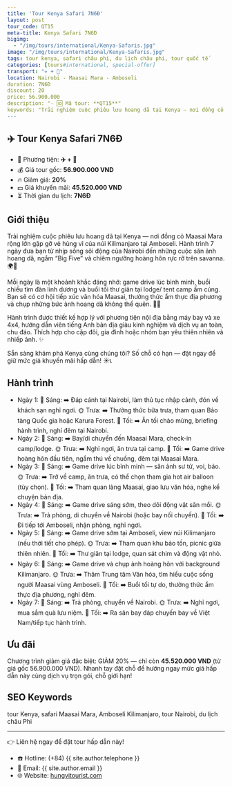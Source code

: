 ```yaml
---
title: 'Tour Kenya Safari 7N6Đ'
layout: post
tour_code: QT15
meta-title: Kenya Safari 7N6Đ
bigimg:
  - "/img/tours/international/Kenya-Safaris.jpg"
image: "/img/tours/international/Kenya-Safaris.jpg"
tags: tour kenya, safari châu phi, du lịch châu phi, tour quốc tế
categories: [tours#international, special-offer]
transport: "✈️ + 🚙"
location: Nairobi - Maasai Mara - Amboseli
duration: 7N6Đ
discount: 20
price: 56.900.000
description: "- 🆔 Mã tour: **QT15**"
keywords: "Trải nghiệm cuộc phiêu lưu hoang dã tại Kenya — nơi đồng cỏ Maasai Mara rộng lớn gặp gỡ vẻ hùng vĩ của núi Kilimanjaro tại Amboseli. Hành trình 7 ngày đưa bạn từ nhịp sống sôi động của Nairobi đến những cuộc săn ảnh hoang dã, ngắm Big Five và chiêm ngưỡng hoàng hôn rực rỡ trên savanna. 🌍📸"
---
```


## ✈️ Tour Kenya Safari 7N6Đ

- 🚗 Phương tiện: **✈️ + 🚙**
- 💰 Giá tour gốc: **56.900.000 VND**
- 🔥 Giảm giá: **20%**
- 💵 Giá khuyến mãi: **45.520.000 VND**
- ⏳ Thời gian du lịch: **7N6Đ**

## Giới thiệu
Trải nghiệm cuộc phiêu lưu hoang dã tại Kenya — nơi đồng cỏ Maasai Mara rộng lớn gặp gỡ vẻ hùng vĩ của núi Kilimanjaro tại Amboseli. Hành trình 7 ngày đưa bạn từ nhịp sống sôi động của Nairobi đến những cuộc săn ảnh hoang dã, ngắm “Big Five” và chiêm ngưỡng hoàng hôn rực rỡ trên savanna. 🌍📸

Mỗi ngày là một khoảnh khắc đáng nhớ: game drive lúc bình minh, buổi chiều tìm đàn linh dương và buổi tối thư giãn tại lodge/ tent camp ấm cúng. Bạn sẽ có cơ hội tiếp xúc văn hóa Maasai, thưởng thức ẩm thực địa phương và chụp những bức ảnh hoang dã không thể quên. 🐘🦁

Hành trình được thiết kế hợp lý với phương tiện nội địa bằng máy bay và xe 4x4, hướng dẫn viên tiếng Anh bản địa giàu kinh nghiệm và dịch vụ an toàn, chu đáo. Thích hợp cho cặp đôi, gia đình hoặc nhóm bạn yêu thiên nhiên và nhiếp ảnh. ✨

Sẵn sàng khám phá Kenya cùng chúng tôi? Số chỗ có hạn — đặt ngay để giữ mức giá khuyến mãi hấp dẫn! ☀️📞

## Hành trình
- Ngày 1:
  🌅 Sáng: ➡️ Đáp cánh tại Nairobi, làm thủ tục nhập cảnh, đón về khách sạn nghỉ ngơi.
  🌞 Trưa: ➡️ Thưởng thức bữa trưa, tham quan Bảo tàng Quốc gia hoặc Karura Forest.
  🌙 Tối: ➡️ Ăn tối chào mừng, briefing hành trình, nghỉ đêm tại Nairobi.
- Ngày 2:
  🌅 Sáng: ➡️ Bay/di chuyển đến Maasai Mara, check-in camp/lodge.
  🌞 Trưa: ➡️ Nghỉ ngơi, ăn trưa tại camp.
  🌙 Tối: ➡️ Game drive hoàng hôn đầu tiên, ngắm thú về chuồng, đêm tại Maasai Mara.
- Ngày 3:
  🌅 Sáng: ➡️ Game drive lúc bình minh — săn ảnh sư tử, voi, báo.
  🌞 Trưa: ➡️ Trở về camp, ăn trưa, có thể chọn tham gia hot air balloon (tùy chọn).
  🌙 Tối: ➡️ Tham quan làng Maasai, giao lưu văn hóa, nghe kể chuyện bản địa.
- Ngày 4:
  🌅 Sáng: ➡️ Game drive sáng sớm, theo dõi động vật săn mồi.
  🌞 Trưa: ➡️ Trả phòng, di chuyển về Nairobi (hoặc bay nối chuyến).
  🌙 Tối: ➡️ Đi tiếp tới Amboseli, nhận phòng, nghỉ ngơi.
- Ngày 5:
  🌅 Sáng: ➡️ Game drive sớm tại Amboseli, view núi Kilimanjaro (nếu thời tiết cho phép).
  🌞 Trưa: ➡️ Tham quan khu bảo tồn, picnic giữa thiên nhiên.
  🌙 Tối: ➡️ Thư giãn tại lodge, quan sát chim và động vật nhỏ.
- Ngày 6:
  🌅 Sáng: ➡️ Game drive và chụp ảnh hoàng hôn với background Kilimanjaro.
  🌞 Trưa: ➡️ Thăm Trung tâm Văn hóa, tìm hiểu cuộc sống người Maasai vùng Amboseli.
  🌙 Tối: ➡️ Buổi tối tự do, thưởng thức ẩm thực địa phương, nghỉ đêm.
- Ngày 7:
  🌅 Sáng: ➡️ Trả phòng, chuyển về Nairobi.
  🌞 Trưa: ➡️ Nghỉ ngơi, mua sắm quà lưu niệm.
  🌙 Tối: ➡️ Ra sân bay đáp chuyến bay về Việt Nam/tiếp tục hành trình.

## Ưu đãi
Chương trình giảm giá đặc biệt: GIẢM 20% — chỉ còn **45.520.000 VND** (từ giá gốc 56.900.000 VND). Nhanh tay đặt chỗ để hưởng ngay mức giá hấp dẫn này cùng dịch vụ trọn gói, chỗ giới hạn!

## SEO Keywords
tour Kenya, safari Maasai Mara, Amboseli Kilimanjaro, tour Nairobi, du lịch châu Phi

---

👉 Liên hệ ngay để đặt tour hấp dẫn này!

- ☎️ Hotline: (+84) {{ site.author.telephone }}
- 📧 Email: {{ site.author.email }}
- 🌐 Website: [hungvitourist.com](https://hungvitourist.com)

